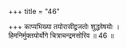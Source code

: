 +++
title = "46"

+++
काप्यभिख्या तयोरासीद्व्रजतोः शुद्धवेषयोः ।  
हिमनिर्मुक्तयोर्योगे चित्राचन्द्रमसोरिव ॥ 46 ॥